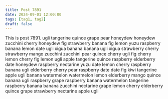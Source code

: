 ```yaml
---
title: Post 7891
date: 2024-09-01 12:00:00
tags: [tag1, tag2]
draft: false
---
```

This is post 7891.
ugli
tangerine
quince
grape
pear
honeydew
honeydew
zucchini
cherry
honeydew
fig
strawberry
banana
fig
lemon
yuzu
raspberry
banana
lemon
date
ugli
xigua
banana
banana
ugli
xigua
strawberry
cherry
strawberry
mango
zucchini
zucchini
pear
quince
cherry
ugli
fig
cherry
lemon
cherry
fig
lemon
ugli
apple
tangerine
quince
raspberry
elderberry
date
honeydew
raspberry
nectarine
yuzu
date
lemon
cherry
raspberry
banana
ugli
elderberry
cherry
pear
raspberry
date
date
fig
kiwi
tangerine
apple
ugli
banana
watermelon
watermelon
lemon
elderberry
mango
quince
banana
ugli
raspberry
grape
raspberry
banana
watermelon
tangerine
raspberry
banana
banana
zucchini
nectarine
grape
lemon
cherry
elderberry
quince
grape
strawberry
nectarine
apple
ugli
